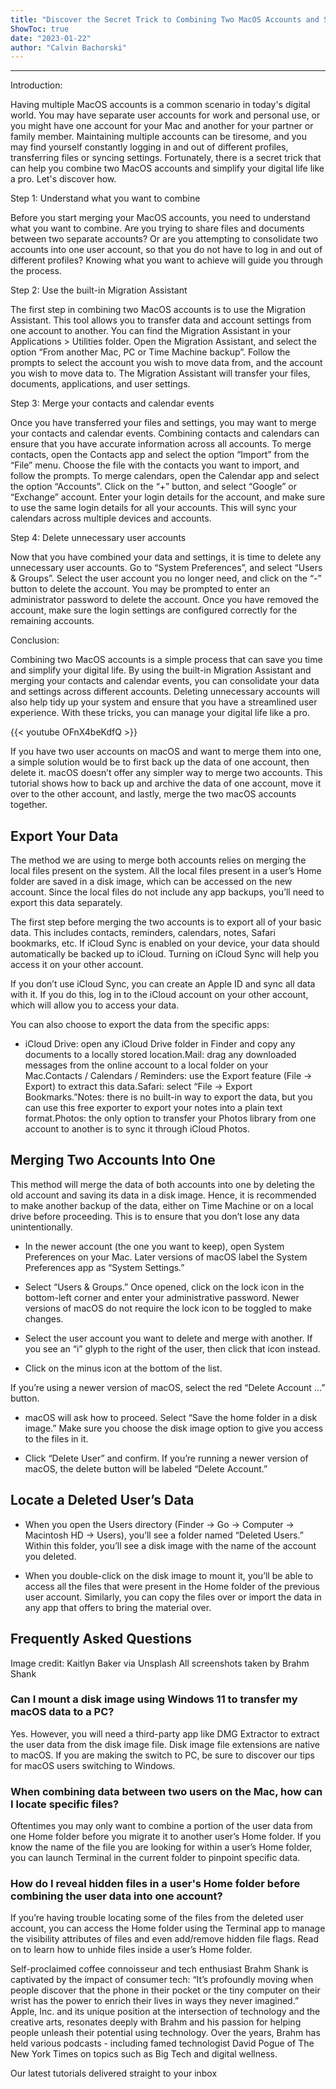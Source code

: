 ```yaml
---
title: "Discover the Secret Trick to Combining Two MacOS Accounts and Simplifying Your Digital Life Like a Pro!"
ShowToc: true 
date: "2023-01-22"
author: "Calvin Bachorski"
---
```

*****
Introduction:

Having multiple MacOS accounts is a common scenario in today's digital world. You may have separate user accounts for work and personal use, or you might have one account for your Mac and another for your partner or family member. Maintaining multiple accounts can be tiresome, and you may find yourself constantly logging in and out of different profiles, transferring files or syncing settings. Fortunately, there is a secret trick that can help you combine two MacOS accounts and simplify your digital life like a pro. Let's discover how.

Step 1: Understand what you want to combine

Before you start merging your MacOS accounts, you need to understand what you want to combine. Are you trying to share files and documents between two separate accounts? Or are you attempting to consolidate two accounts into one user account, so that you do not have to log in and out of different profiles? Knowing what you want to achieve will guide you through the process.

Step 2: Use the built-in Migration Assistant

The first step in combining two MacOS accounts is to use the Migration Assistant. This tool allows you to transfer data and account settings from one account to another. You can find the Migration Assistant in your Applications > Utilities folder. Open the Migration Assistant, and select the option “From another Mac, PC or Time Machine backup”. Follow the prompts to select the account you wish to move data from, and the account you wish to move data to. The Migration Assistant will transfer your files, documents, applications, and user settings.

Step 3: Merge your contacts and calendar events

Once you have transferred your files and settings, you may want to merge your contacts and calendar events. Combining contacts and calendars can ensure that you have accurate information across all accounts. To merge contacts, open the Contacts app and select the option “Import” from the “File” menu. Choose the file with the contacts you want to import, and follow the prompts. To merge calendars, open the Calendar app and select the option “Accounts”. Click on the “+” button, and select “Google” or “Exchange” account. Enter your login details for the account, and make sure to use the same login details for all your accounts. This will sync your calendars across multiple devices and accounts.

Step 4: Delete unnecessary user accounts

Now that you have combined your data and settings, it is time to delete any unnecessary user accounts. Go to “System Preferences”, and select “Users & Groups”. Select the user account you no longer need, and click on the “-” button to delete the account. You may be prompted to enter an administrator password to delete the account. Once you have removed the account, make sure the login settings are configured correctly for the remaining accounts.

Conclusion:

Combining two MacOS accounts is a simple process that can save you time and simplify your digital life. By using the built-in Migration Assistant and merging your contacts and calendar events, you can consolidate your data and settings across different accounts. Deleting unnecessary accounts will also help tidy up your system and ensure that you have a streamlined user experience. With these tricks, you can manage your digital life like a pro.

{{< youtube OFnX4beKdfQ >}} 



If you have two user accounts on macOS and want to merge them into one, a simple solution would be to first back up the data of one account, then delete it. macOS doesn’t offer any simpler way to merge two accounts. This tutorial shows how to back up and archive the data of one account, move it over to the other account, and lastly, merge the two macOS accounts together.
 
## Export Your Data
 
The method we are using to merge both accounts relies on merging the local files present on the system. All the local files present in a user’s Home folder are saved in a disk image, which can be accessed on the new account. Since the local files do not include any app backups, you’ll need to export this data separately.
 
The first step before merging the two accounts is to export all of your basic data. This includes contacts, reminders, calendars, notes, Safari bookmarks, etc. If iCloud Sync is enabled on your device, your data should automatically be backed up to iCloud. Turning on iCloud Sync will help you access it on your other account.
 
If you don’t use iCloud Sync, you can create an Apple ID and sync all data with it. If you do this, log in to the iCloud account on your other account, which will allow you to access your data.
 
You can also choose to export the data from the specific apps:
 
- iCloud Drive: open any iCloud Drive folder in Finder and copy any documents to a locally stored location.Mail: drag any downloaded messages from the online account to a local folder on your Mac.Contacts / Calendars / Reminders: use the Export feature (File -> Export) to extract this data.Safari: select “File -> Export Bookmarks.”Notes: there is no built-in way to export the data, but you can use this free exporter to export your notes into a plain text format.Photos: the only option to transfer your Photos library from one account to another is to sync it through iCloud Photos.

 
## Merging Two Accounts Into One
 
This method will merge the data of both accounts into one by deleting the old account and saving its data in a disk image. Hence, it is recommended to make another backup of the data, either on Time Machine or on a local drive before proceeding. This is to ensure that you don’t lose any data unintentionally.
 
- In the newer account (the one you want to keep), open System Preferences on your Mac. Later versions of macOS label the System Preferences app as “System Settings.”

 
- Select “Users & Groups.” Once opened, click on the lock icon in the bottom-left corner and enter your administrative password. Newer versions of macOS do not require the lock icon to be toggled to make changes.

 
- Select the user account you want to delete and merge with another. If you see an “i” glyph to the right of the user, then click that icon instead.

 
- Click on the minus icon at the bottom of the list.

 
If you’re using a newer version of macOS, select the red “Delete Account …” button.
 
- macOS will ask how to proceed. Select “Save the home folder in a disk image.” Make sure you choose the disk image option to give you access to the files in it.

 
- Click “Delete User” and confirm. If you’re running a newer version of macOS, the delete button will be labeled “Delete Account.”

 
## Locate a Deleted User’s Data
 
- When you open the Users directory (Finder -> Go -> Computer -> Macintosh HD -> Users), you’ll see a folder named “Deleted Users.” Within this folder, you’ll see a disk image with the name of the account you deleted.

 
- When you double-click on the disk image to mount it, you’ll be able to access all the files that were present in the Home folder of the previous user account. Similarly, you can copy the files over or import the data in any app that offers to bring the material over.

 
## Frequently Asked Questions
 
Image credit: Kaitlyn Baker via Unsplash All screenshots taken by Brahm Shank
 
### Can I mount a disk image using Windows 11 to transfer my macOS data to a PC? 
 
Yes. However, you will need a third-party app like DMG Extractor to extract the user data from the disk image file. Disk image file extensions are native to macOS. If you are making the switch to PC, be sure to discover our tips for macOS users switching to Windows.
 
### When combining data between two users on the Mac, how can I locate specific files?
 
Oftentimes you may only want to combine a portion of the user data from one Home folder before you migrate it to another user’s Home folder. If you know the name of the file you are looking for within a user’s Home folder, you can launch Terminal in the current folder to pinpoint specific data. 
 
### How do I reveal hidden files in a user's Home folder before combining the user data into one account? 
 
If you’re having trouble locating some of the files from the deleted user account, you can access the Home folder using the Terminal app to manage the visibility attributes of files and even add/remove hidden file flags. Read on to learn how to unhide files inside a user’s Home folder. 
 
Self-proclaimed coffee connoisseur and tech enthusiast Brahm Shank is captivated by the impact of consumer tech: “It’s profoundly moving when people discover that the phone in their pocket or the tiny computer on their wrist has the power to enrich their lives in ways they never imagined.” Apple, Inc. and its unique position at the intersection of technology and the creative arts, resonates deeply with Brahm and his passion for helping people unleash their potential using technology. Over the years, Brahm has held various podcasts - including famed technologist David Pogue of The New York Times on topics such as Big Tech and digital wellness.
 
Our latest tutorials delivered straight to your inbox




